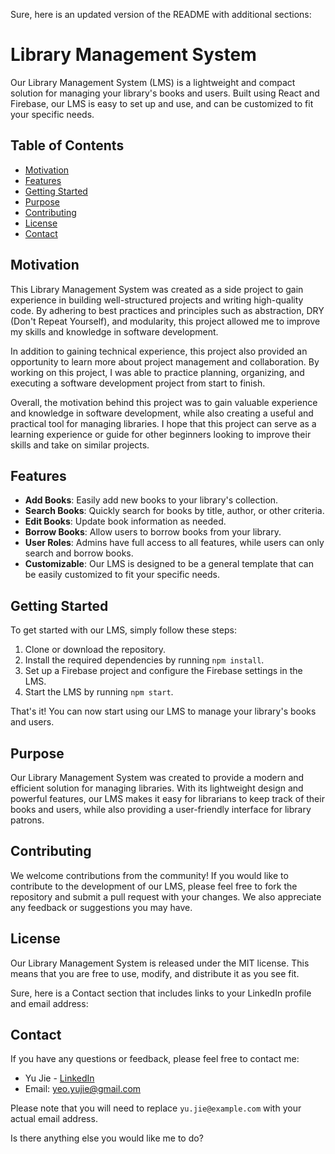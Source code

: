 Sure, here is an updated version of the README with additional sections:

# Library Management System

Our Library Management System (LMS) is a lightweight and compact solution for managing your library's books and users. Built using React and Firebase, our LMS is easy to set up and use, and can be customized to fit your specific needs.

## Table of Contents

- [Motivation](#motivation)
- [Features](#features)
- [Getting Started](#getting-started)
- [Purpose](#purpose)
- [Contributing](#contributing)
- [License](#license)
- [Contact](#contact)

## Motivation

This Library Management System was created as a side project to gain experience in building well-structured projects and writing high-quality code. By adhering to best practices and principles such as abstraction, DRY (Don't Repeat Yourself), and modularity, this project allowed me to improve my skills and knowledge in software development.

In addition to gaining technical experience, this project also provided an opportunity to learn more about project management and collaboration. By working on this project, I was able to practice planning, organizing, and executing a software development project from start to finish.

Overall, the motivation behind this project was to gain valuable experience and knowledge in software development, while also creating a useful and practical tool for managing libraries. I hope that this project can serve as a learning experience or guide for other beginners looking to improve their skills and take on similar projects.

## Features

- **Add Books**: Easily add new books to your library's collection.
- **Search Books**: Quickly search for books by title, author, or other criteria.
- **Edit Books**: Update book information as needed.
- **Borrow Books**: Allow users to borrow books from your library.
- **User Roles**: Admins have full access to all features, while users can only search and borrow books.
- **Customizable**: Our LMS is designed to be a general template that can be easily customized to fit your specific needs.

## Getting Started

To get started with our LMS, simply follow these steps:

1. Clone or download the repository.
2. Install the required dependencies by running `npm install`.
3. Set up a Firebase project and configure the Firebase settings in the LMS.
4. Start the LMS by running `npm start`.

That's it! You can now start using our LMS to manage your library's books and users.

## Purpose

Our Library Management System was created to provide a modern and efficient solution for managing libraries. With its lightweight design and powerful features, our LMS makes it easy for librarians to keep track of their books and users, while also providing a user-friendly interface for library patrons.

## Contributing

We welcome contributions from the community! If you would like to contribute to the development of our LMS, please feel free to fork the repository and submit a pull request with your changes. We also appreciate any feedback or suggestions you may have.

## License

Our Library Management System is released under the MIT license. This means that you are free to use, modify, and distribute it as you see fit.

Sure, here is a Contact section that includes links to your LinkedIn profile and email address:

## Contact

If you have any questions or feedback, please feel free to contact me:

- Yu Jie - [LinkedIn](https://www.linkedin.com/in/yeoyujie/)
- Email: [yeo.yujie@gmail.com](mailto:yeo.yujie@gmail.com)

Please note that you will need to replace `yu.jie@example.com` with your actual email address.

Is there anything else you would like me to do?
